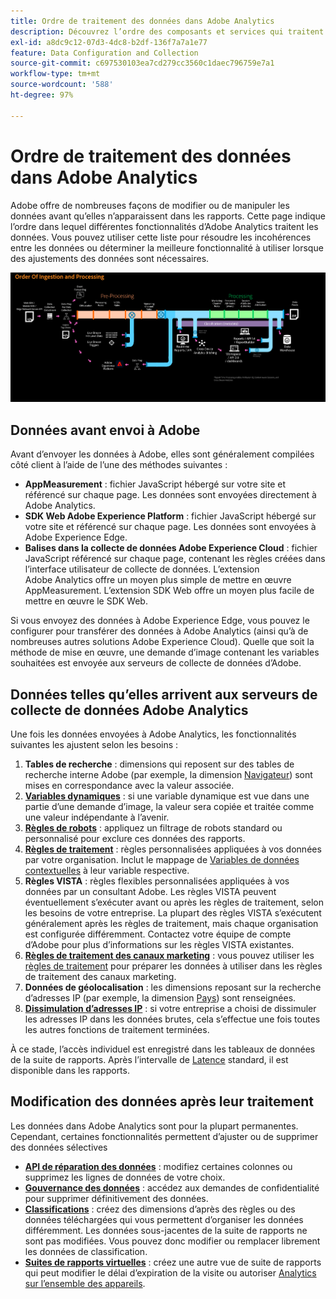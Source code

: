 ```yaml
---
title: Ordre de traitement des données dans Adobe Analytics
description: Découvrez l’ordre des composants et services qui traitent les données dans Adobe Analytics.
exl-id: a8dc9c12-07d3-4dc8-b2df-136f7a7a1e77
feature: Data Configuration and Collection
source-git-commit: c697530103ea7cd279cc3560c1daec796759e7a1
workflow-type: tm+mt
source-wordcount: '588'
ht-degree: 97%

---
```


# Ordre de traitement des données dans Adobe Analytics

Adobe offre de nombreuses façons de modifier ou de manipuler les données avant qu’elles n’apparaissent dans les rapports. Cette page indique l’ordre dans lequel différentes fonctionnalités d’Adobe Analytics traitent les données. Vous pouvez utiliser cette liste pour résoudre les incohérences entre les données ou déterminer la meilleure fonctionnalité à utiliser lorsque des ajustements des données sont nécessaires.

![Ordre de traitement](assets/processing-order.png)

## Données avant envoi à Adobe

Avant d’envoyer les données à Adobe, elles sont généralement compilées côté client à l’aide de l’une des méthodes suivantes :

* **AppMeasurement** : fichier JavaScript hébergé sur votre site et référencé sur chaque page. Les données sont envoyées directement à Adobe Analytics.
* **SDK Web Adobe Experience Platform** : fichier JavaScript hébergé sur votre site et référencé sur chaque page. Les données sont envoyées à Adobe Experience Edge.
* **Balises dans la collecte de données Adobe Experience Cloud** : fichier JavaScript référencé sur chaque page, contenant les règles créées dans l’interface utilisateur de collecte de données. L’extension Adobe Analytics offre un moyen plus simple de mettre en œuvre AppMeasurement. L’extension SDK Web offre un moyen plus facile de mettre en œuvre le SDK Web.

Si vous envoyez des données à Adobe Experience Edge, vous pouvez le configurer pour transférer des données à Adobe Analytics (ainsi qu’à de nombreuses autres solutions Adobe Experience Cloud). Quelle que soit la méthode de mise en œuvre, une demande d’image contenant les variables souhaitées est envoyée aux serveurs de collecte de données d’Adobe.

## Données telles qu’elles arrivent aux serveurs de collecte de données Adobe Analytics

Une fois les données envoyées à Adobe Analytics, les fonctionnalités suivantes les ajustent selon les besoins :

1. **Tables de recherche** : dimensions qui reposent sur des tables de recherche interne Adobe (par exemple, la dimension [Navigateur](/help/components/dimensions/browser.md)) sont mises en correspondance avec la valeur associée.
2. [**Variables dynamiques**](/help/implement/vars/page-vars/dynamic-variables.md) : si une variable dynamique est vue dans une partie d’une demande d’image, la valeur sera copiée et traitée comme une valeur indépendante à l’avenir.
3. [**Règles de robots**](/help/admin/admin/c-manage-report-suites/c-edit-report-suites/general/bot-removal/bot-rules.md) : appliquez un filtrage de robots standard ou personnalisé pour exclure ces données des rapports.
4. [**Règles de traitement**](/help/admin/admin/c-manage-report-suites/c-edit-report-suites/general/c-processing-rules/processing-rules.md) : règles personnalisées appliquées à vos données par votre organisation. Inclut le mappage de [Variables de données contextuelles](/help/implement/vars/page-vars/contextdata.md) à leur variable respective.
5. **Règles VISTA** : règles flexibles personnalisées appliquées à vos données par un consultant Adobe. Les règles VISTA peuvent éventuellement s’exécuter avant ou après les règles de traitement, selon les besoins de votre entreprise. La plupart des règles VISTA s’exécutent généralement après les règles de traitement, mais chaque organisation est configurée différemment. Contactez votre équipe de compte d’Adobe pour plus d’informations sur les règles VISTA existantes.
6. [**Règles de traitement des canaux marketing**](/help/admin/admin/c-manage-report-suites/c-edit-report-suites/marketing-channels/c-rules.md) : vous pouvez utiliser les [règles de traitement](/help/admin/admin/c-manage-report-suites/c-edit-report-suites/general/c-processing-rules/processing-rules.md) pour préparer les données à utiliser dans les règles de traitement des canaux marketing.
7. **Données de géolocalisation** : les dimensions reposant sur la recherche d’adresses IP (par exemple, la dimension [Pays](/help/components/dimensions/countries.md)) sont renseignées.
8. [**Dissimulation d’adresses IP**](/help/admin/admin/c-manage-report-suites/c-edit-report-suites/general/general-acct-settings-admin.md) : si votre entreprise a choisi de dissimuler les adresses IP dans les données brutes, cela s’effectue une fois toutes les autres fonctions de traitement terminées.

À ce stade, l’accès individuel est enregistré dans les tableaux de données de la suite de rapports. Après l’intervalle de [Latence](latency.md) standard, il est disponible dans les rapports.

## Modification des données après leur traitement

Les données dans Adobe Analytics sont pour la plupart permanentes. Cependant, certaines fonctionnalités permettent d’ajuster ou de supprimer des données sélectives 

* [**API de réparation des données**](https://developer.adobe.com/analytics-apis/docs/2.0/guides/endpoints/data-repair/) : modifiez certaines colonnes ou supprimez les lignes de données de votre choix.
* [**Gouvernance des données**](/help/admin/admin/c-data-governance/an-gdpr-workflow.md) : accédez aux demandes de confidentialité pour supprimer définitivement des données.
* [**Classifications**](/help/components/classifications/c-classifications.md) : créez des dimensions d’après des règles ou des données téléchargées qui vous permettent d’organiser les données différemment. Les données sous-jacentes de la suite de rapports ne sont pas modifiées. Vous pouvez donc modifier ou remplacer librement les données de classification.
* [**Suites de rapports virtuelles**](/help/components/vrs/vrs-about.md) : créez une autre vue de suite de rapports qui peut modifier le délai d’expiration de la visite ou autoriser [Analytics sur l’ensemble des appareils](/help/components/cda/overview.md).
